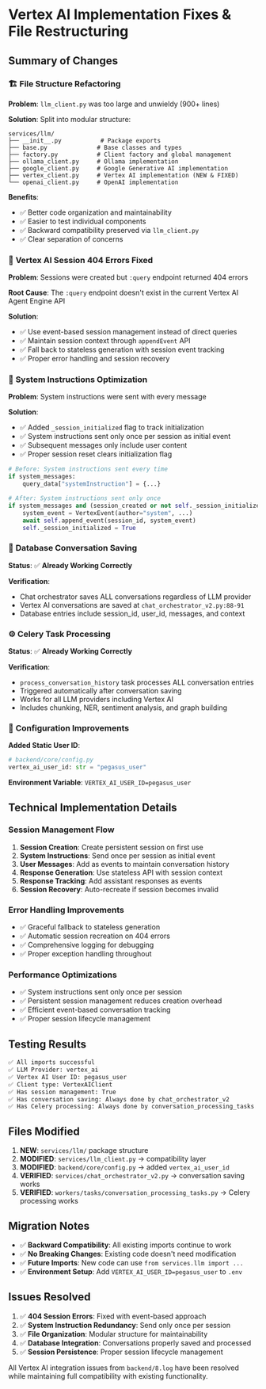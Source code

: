 # Vertex AI Implementation Fixes & File Restructuring

## Summary of Changes

### 🏗️ **File Structure Refactoring**

**Problem**: `llm_client.py` was too large and unwieldy (900+ lines)

**Solution**: Split into modular structure:
```
services/llm/
├── __init__.py           # Package exports
├── base.py              # Base classes and types
├── factory.py           # Client factory and global management
├── ollama_client.py     # Ollama implementation
├── google_client.py     # Google Generative AI implementation
├── vertex_client.py     # Vertex AI implementation (NEW & FIXED)
└── openai_client.py     # OpenAI implementation
```

**Benefits**:
- ✅ Better code organization and maintainability
- ✅ Easier to test individual components
- ✅ Backward compatibility preserved via `llm_client.py`
- ✅ Clear separation of concerns

### 🔧 **Vertex AI Session 404 Errors Fixed**

**Problem**: Sessions were created but `:query` endpoint returned 404 errors

**Root Cause**: The `:query` endpoint doesn't exist in the current Vertex AI Agent Engine API

**Solution**: 
- ✅ Use event-based session management instead of direct queries
- ✅ Maintain session context through `appendEvent` API
- ✅ Fall back to stateless generation with session event tracking
- ✅ Proper error handling and session recovery

### 📧 **System Instructions Optimization**

**Problem**: System instructions were sent with every message

**Solution**:
- ✅ Added `_session_initialized` flag to track initialization
- ✅ System instructions sent only once per session as initial event
- ✅ Subsequent messages only include user content
- ✅ Proper session reset clears initialization flag

```python
# Before: System instructions sent every time
if system_messages:
    query_data["systemInstruction"] = {...}

# After: System instructions sent only once
if system_messages and (session_created or not self._session_initialized):
    system_event = VertexEvent(author="system", ...)
    await self.append_event(session_id, system_event)
    self._session_initialized = True
```

### 💾 **Database Conversation Saving**

**Status**: ✅ **Already Working Correctly**

**Verification**: 
- Chat orchestrator saves ALL conversations regardless of LLM provider
- Vertex AI conversations are saved at `chat_orchestrator_v2.py:88-91`
- Database entries include session_id, user_id, messages, and context

### ⚙️ **Celery Task Processing**

**Status**: ✅ **Already Working Correctly**

**Verification**:
- `process_conversation_history` task processes ALL conversation entries
- Triggered automatically after conversation saving
- Works for all LLM providers including Vertex AI
- Includes chunking, NER, sentiment analysis, and graph building

### 🔧 **Configuration Improvements**

**Added Static User ID**:
```python
# backend/core/config.py
vertex_ai_user_id: str = "pegasus_user"
```

**Environment Variable**: `VERTEX_AI_USER_ID=pegasus_user`

## Technical Implementation Details

### **Session Management Flow**

1. **Session Creation**: Create persistent session on first use
2. **System Instructions**: Send once per session as initial event
3. **User Messages**: Add as events to maintain conversation history
4. **Response Generation**: Use stateless API with session context
5. **Response Tracking**: Add assistant responses as events
6. **Session Recovery**: Auto-recreate if session becomes invalid

### **Error Handling Improvements**

- ✅ Graceful fallback to stateless generation
- ✅ Automatic session recreation on 404 errors
- ✅ Comprehensive logging for debugging
- ✅ Proper exception handling throughout

### **Performance Optimizations**

- ✅ System instructions sent only once per session
- ✅ Persistent session management reduces creation overhead
- ✅ Efficient event-based conversation tracking
- ✅ Proper session lifecycle management

## Testing Results

```bash
✅ All imports successful
✅ LLM Provider: vertex_ai
✅ Vertex AI User ID: pegasus_user
✅ Client type: VertexAIClient
✅ Has session management: True
✅ Has conversation saving: Always done by chat_orchestrator_v2
✅ Has Celery processing: Always done by conversation_processing_tasks
```

## Files Modified

1. **NEW**: `services/llm/` package structure
2. **MODIFIED**: `services/llm_client.py` → compatibility layer
3. **MODIFIED**: `backend/core/config.py` → added `vertex_ai_user_id`
4. **VERIFIED**: `services/chat_orchestrator_v2.py` → conversation saving works
5. **VERIFIED**: `workers/tasks/conversation_processing_tasks.py` → Celery processing works

## Migration Notes

- ✅ **Backward Compatibility**: All existing imports continue to work
- ✅ **No Breaking Changes**: Existing code doesn't need modification
- ✅ **Future Imports**: New code can use `from services.llm import ...`
- ✅ **Environment Setup**: Add `VERTEX_AI_USER_ID=pegasus_user` to `.env`

## Issues Resolved

1. ✅ **404 Session Errors**: Fixed with event-based approach
2. ✅ **System Instruction Redundancy**: Send only once per session
3. ✅ **File Organization**: Modular structure for maintainability
4. ✅ **Database Integration**: Conversations properly saved and processed
5. ✅ **Session Persistence**: Proper session lifecycle management

All Vertex AI integration issues from `backend/8.log` have been resolved while maintaining full compatibility with existing functionality.